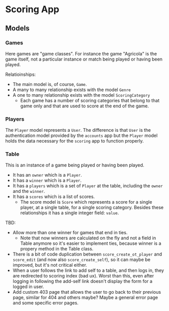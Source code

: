 # Scoring App

## Models

### Games

Here games are "game classes". For instance the game "Agricola" is the game itself, not a particular instance or match being played or having been played.

Relatioinships:

- The main model is, of course, `Game`.
- A many to many relationship exists with the model `Genre`
- A one to many relationship exists with the model `ScoringCategory`
  - Each game has a number of scoring categories that belong to that game only and that are used to score at the end of the game.

### Players

The `Player` model represents a `User`. The difference is that `User` is the authentication model provided by the `accounts` app but the `Player` model holds
the data necessary for the `scoring` app to function properly.

### Table

This is an instance of a game being played or having been played.

- It has an `owner` which is a `Player`.
- It has a `winner` which is a `Player`.
- It has a `players` which is a set of `Player` at the table, including the `owner` and the `winner`.
- It has a `scores` which is a list of scores.
  - The score model is `Score` which represents a score for a single player, at a single table, for a single scoring category. Besides these relationships it has a single integer field: `value`.

TBD:

- Allow more than one winner for games that end in ties.
  - Note that now winners are calculated on the fly and not a field in Table anymore so it's easier to implement ties, because winner is a propery method in the Table class.
- There is a bit of code duplication between `score_create_ot_player` and `score_edit` (and now also `score_create_self`), so it can maybe be improved, but it's not critical either.
- When a user follows the link to add self to a table, and then logs in, they are redirected to scoring index (bad ux). Worst than this, even after logging in following the add-self link doesn't display the form for a logged in user.
- Add custom 403 page that allows the user to go back to their previous page, similar for 404 and others maybe? Maybe a general error page and some specific error pages.
